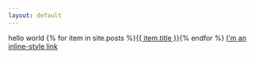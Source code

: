 ```yaml
---
layout: default
--- 
```

hello world
{% for item in site.posts %}<a href="/portfolio{{ item.url }}">{{ item.title }}</a>{% endfor %}
[I'm an inline-style link](https://www.google.com)
